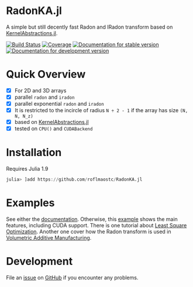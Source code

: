 # RadonKA.jl
A simple but still decently fast Radon and IRadon transform based on [KernelAbstractions.jl](https://github.com/JuliaGPU/KernelAbstractions.jl).

[![Build Status](https://github.com/roflmaostc/RadonKA.jl/actions/workflows/CI.yml/badge.svg?branch=main)](https://github.com/roflmaostc/RadonKA.jl/actions/workflows/CI.yml?query=branch%3Amain)
[![Coverage](https://codecov.io/gh/roflmaostc/RadonKA.jl/branch/main/graph/badge.svg)](https://codecov.io/gh/roflmaostc/RadonKA.jl) [![Documentation for stable version](https://img.shields.io/badge/docs-stable-blue.svg)](https://roflmaostc.github.io/RadonKA.jl/stable) [![Documentation for development version](https://img.shields.io/badge/docs-main-blue.svg)](https://roflmaostc.github.io/RadonKA.jl/dev)


# Quick Overview
* [x] For 2D and 3D arrays 
* [x] parallel `radon` and `iradon`
* [x] parallel exponential `radon` and `iradon`
* [x] It is restricted to the incircle of radius `N ÷ 2 - 1` if the array has size `(N, N, N_z)`
* [x] based on [KernelAbstractions.jl](https://github.com/JuliaGPU/KernelAbstractions.jl)
* [x] tested on `CPU()` and `CUDABackend`

# Installation
Requires Julia 1.9
```julia
julia> ]add https://github.com/roflmaostc/RadonKA.jl
```

# Examples
See either the [documentation](https://roflmaostc.github.io/RadonKA.jl/dev/tutorial).
Otherwise, this [example](https://github.com/roflmaostc/RadonKA.jl/blob/main/examples/example_radon_iradon.jl) shows the main features, including CUDA support.
There is one tutorial about [Least Square Optimization](https://github.com/roflmaostc/RadonKA.jl/blob/main/examples/CT_reconstruction.jl).
Another one cover how the Radon transform is used in [Volumetric Additive Manufacturing](https://github.com/roflmaostc/RadonKA.jl/blob/main/examples/volumetric_printing.jl).

# Development
File an [issue](https://github.com/roflmaostc/RadonKA.jl/issues) on [GitHub](https://github.com/roflmaostc/RadonKA.jl) if you encounter any problems.
